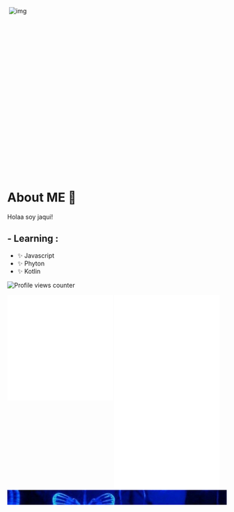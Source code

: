 

<img height="420" width="500" alt="img" align="right" src="gif2.gif">


# <div align="left">About ME 💬 </div>  
 


Holaa soy jaqui!


## - Learning :
- ✨ Javascript
- ✨ Phyton
- ✨ Kotlin


![Profile views counter](https://komarev.com/ghpvc/?username=jackvvl&&style=flat-square)  



<div>
  <img src="/metrics1.svg" width="48%" align="top" />
  <img src="/metrics2.svg" width="48%"  />
</div>

<div class="contenedor">
<img src="3vs4.png" align="top">
</div>




